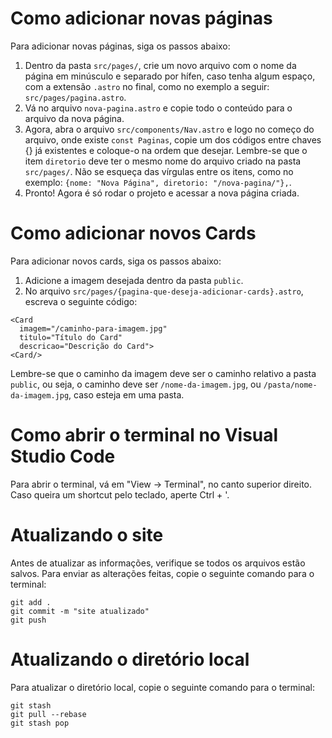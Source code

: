 # Como adicionar novas páginas

Para adicionar novas páginas, siga os passos abaixo:

1. Dentro da pasta `src/pages/`, crie um novo arquivo com o nome da página em minúsculo e separado por hífen, caso tenha algum espaço, com a extensão `.astro` no final, como no exemplo a seguir: `src/pages/pagina.astro`.
2. Vá no arquivo `nova-pagina.astro` e copie todo o conteúdo para o arquivo da nova página.
3. Agora, abra o arquivo `src/components/Nav.astro` e logo no começo do arquivo, onde existe `const Paginas`, copie um dos códigos entre chaves {} já existentes e coloque-o na ordem que desejar. Lembre-se que o item `diretorio` deve ter o mesmo nome do arquivo criado na pasta `src/pages/`. Não se esqueça das vírgulas entre os itens, como no exemplo: `{nome: "Nova Página", diretorio: "/nova-pagina/"},`.
4. Pronto! Agora é só rodar o projeto e acessar a nova página criada.

# Como adicionar novos Cards

Para adicionar novos cards, siga os passos abaixo:

1. Adicione a imagem desejada dentro da pasta `public`. 
2. No arquivo `src/pages/{pagina-que-deseja-adicionar-cards}.astro`, escreva o seguinte código:
```astro
<Card
  imagem="/caminho-para-imagem.jpg"
  titulo="Título do Card"
  descricao="Descrição do Card">
<Card/>
```
 
Lembre-se que o caminho da imagem deve ser o caminho relativo a pasta `public`, ou seja, o caminho deve ser `/nome-da-imagem.jpg`, ou `/pasta/nome-da-imagem.jpg`, caso esteja em uma pasta.

# Como abrir o terminal no Visual Studio Code

Para abrir o terminal, vá em "View -> Terminal", no canto superior direito. Caso queira um shortcut pelo teclado, aperte Ctrl + '.


# Atualizando o site

Antes de atualizar as informações, verifique se todos os arquivos estão salvos.
Para enviar as alterações feitas, copie o seguinte comando para o terminal:
```
git add .
git commit -m "site atualizado"
git push
```

# Atualizando o diretório local

Para atualizar o diretório local, copie o seguinte comando para o terminal:
```
git stash
git pull --rebase
git stash pop
```
